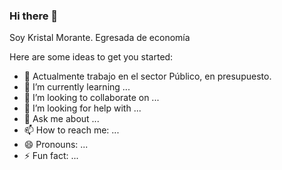 ### Hi there 👋


Soy Kristal Morante. Egresada de economía

Here are some ideas to get you started:

- 🔭 Actualmente trabajo en el sector Público, en presupuesto.
- 🌱 I’m currently learning ...
- 👯 I’m looking to collaborate on ...
- 🤔 I’m looking for help with ...
- 💬 Ask me about ...
- 📫 How to reach me: ...
- 😄 Pronouns: ...
- ⚡ Fun fact: ...

